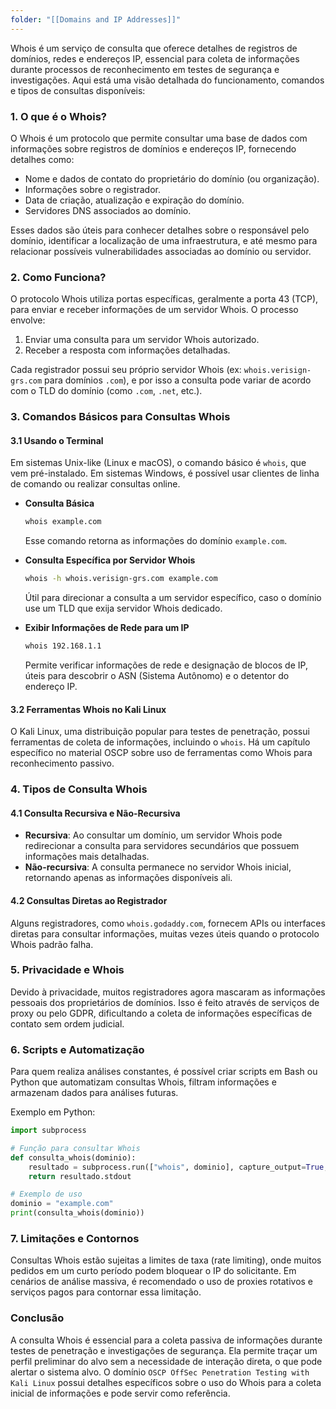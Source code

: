 ```yaml
---
folder: "[[Domains and IP Addresses]]"
---
```

Whois é um serviço de consulta que oferece detalhes de registros de domínios, redes e endereços IP, essencial para coleta de informações durante processos de reconhecimento em testes de segurança e investigações. Aqui está uma visão detalhada do funcionamento, comandos e tipos de consultas disponíveis:

### 1. O que é o Whois?
O Whois é um protocolo que permite consultar uma base de dados com informações sobre registros de domínios e endereços IP, fornecendo detalhes como:
- Nome e dados de contato do proprietário do domínio (ou organização).
- Informações sobre o registrador.
- Data de criação, atualização e expiração do domínio.
- Servidores DNS associados ao domínio.

Esses dados são úteis para conhecer detalhes sobre o responsável pelo domínio, identificar a localização de uma infraestrutura, e até mesmo para relacionar possíveis vulnerabilidades associadas ao domínio ou servidor.

### 2. Como Funciona?
O protocolo Whois utiliza portas específicas, geralmente a porta 43 (TCP), para enviar e receber informações de um servidor Whois. O processo envolve:
1. Enviar uma consulta para um servidor Whois autorizado.
2. Receber a resposta com informações detalhadas.

Cada registrador possui seu próprio servidor Whois (ex: `whois.verisign-grs.com` para domínios `.com`), e por isso a consulta pode variar de acordo com o TLD do domínio (como `.com`, `.net`, etc.).

### 3. Comandos Básicos para Consultas Whois

#### 3.1 Usando o Terminal
Em sistemas Unix-like (Linux e macOS), o comando básico é `whois`, que vem pré-instalado. Em sistemas Windows, é possível usar clientes de linha de comando ou realizar consultas online.

- **Consulta Básica**
  ```bash
  whois example.com
  ```
  Esse comando retorna as informações do domínio `example.com`.

- **Consulta Específica por Servidor Whois**
  ```bash
  whois -h whois.verisign-grs.com example.com
  ```
  Útil para direcionar a consulta a um servidor específico, caso o domínio use um TLD que exija servidor Whois dedicado.

- **Exibir Informações de Rede para um IP**
  ```bash
  whois 192.168.1.1
  ```
  Permite verificar informações de rede e designação de blocos de IP, úteis para descobrir o ASN (Sistema Autônomo) e o detentor do endereço IP.

#### 3.2 Ferramentas Whois no Kali Linux
O Kali Linux, uma distribuição popular para testes de penetração, possui ferramentas de coleta de informações, incluindo o `whois`. Há um capítulo específico no material OSCP sobre uso de ferramentas como Whois para reconhecimento passivo.

### 4. Tipos de Consulta Whois

#### 4.1 Consulta Recursiva e Não-Recursiva
- **Recursiva**: Ao consultar um domínio, um servidor Whois pode redirecionar a consulta para servidores secundários que possuem informações mais detalhadas.
- **Não-recursiva**: A consulta permanece no servidor Whois inicial, retornando apenas as informações disponíveis ali.

#### 4.2 Consultas Diretas ao Registrador
Alguns registradores, como `whois.godaddy.com`, fornecem APIs ou interfaces diretas para consultar informações, muitas vezes úteis quando o protocolo Whois padrão falha.

### 5. Privacidade e Whois
Devido à privacidade, muitos registradores agora mascaram as informações pessoais dos proprietários de domínios. Isso é feito através de serviços de proxy ou pelo GDPR, dificultando a coleta de informações específicas de contato sem ordem judicial.

### 6. Scripts e Automatização
Para quem realiza análises constantes, é possível criar scripts em Bash ou Python que automatizam consultas Whois, filtram informações e armazenam dados para análises futuras.

Exemplo em Python:
```python
import subprocess

# Função para consultar Whois
def consulta_whois(dominio):
    resultado = subprocess.run(["whois", dominio], capture_output=True, text=True)
    return resultado.stdout

# Exemplo de uso
dominio = "example.com"
print(consulta_whois(dominio))
```

### 7. Limitações e Contornos
Consultas Whois estão sujeitas a limites de taxa (rate limiting), onde muitos pedidos em um curto período podem bloquear o IP do solicitante. Em cenários de análise massiva, é recomendado o uso de proxies rotativos e serviços pagos para contornar essa limitação.

### Conclusão
A consulta Whois é essencial para a coleta passiva de informações durante testes de penetração e investigações de segurança. Ela permite traçar um perfil preliminar do alvo sem a necessidade de interação direta, o que pode alertar o sistema alvo. O domínio `OSCP OffSec Penetration Testing with Kali Linux` possui detalhes específicos sobre o uso do Whois para a coleta inicial de informações e pode servir como referência.